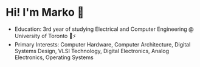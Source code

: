 # Hi! I'm Marko 👋
* Education: 3rd year of studying Electrical and Computer Engineering @ University of Toronto 🏫⚡
* Primary Interests: Computer Hardware, Computer Architecture, Digital Systems Design, VLSI Technology, Digital Electronics, Analog Electronics, Operating Systems
